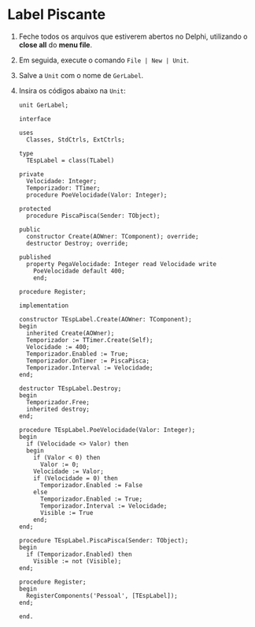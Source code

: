 # Label Piscante

1. Feche todos os arquivos que estiverem abertos no Delphi, utilizando o **close all** do **menu file**.
1. Em seguida, execute o comando `File | New | Unit`.
1. Salve a `Unit` com o nome de `GerLabel`.
1. Insira os códigos abaixo na `Unit`:

   ```delphi
   unit GerLabel;

   interface

   uses
     Classes, StdCtrls, ExtCtrls;

   type
     TEspLabel = class(TLabel)

   private
     Velocidade: Integer;
     Temporizador: TTimer;
     procedure PoeVelocidade(Valor: Integer);

   protected
     procedure PiscaPisca(Sender: TObject);

   public
     constructor Create(AOWner: TComponent); override;
     destructor Destroy; override;

   published
     property PegaVelocidade: Integer read Velocidade write
       PoeVelocidade default 400;
       end;

   procedure Register;

   implementation

   constructor TEspLabel.Create(AOWner: TComponent);
   begin
     inherited Create(AOWner);
     Temporizador := TTimer.Create(Self);
     Velocidade := 400;
     Temporizador.Enabled := True;
     Temporizador.OnTimer := PiscaPisca;
     Temporizador.Interval := Velocidade;
   end;

   destructor TEspLabel.Destroy;
   begin
     Temporizador.Free;
     inherited destroy;
   end;

   procedure TEspLabel.PoeVelocidade(Valor: Integer);
   begin
     if (Velocidade <> Valor) then
     begin
       if (Valor < 0) then
         Valor := 0;
       Velocidade := Valor;
       if (Velocidade = 0) then
         Temporizador.Enabled := False
       else
         Temporizador.Enabled := True;
         Temporizador.Interval := Velocidade;
         Visible := True
       end;
   end;

   procedure TEspLabel.PiscaPisca(Sender: TObject);
   begin
     if (Temporizador.Enabled) then
       Visible := not (Visible);
   end;

   procedure Register;
   begin
     RegisterComponents('Pessoal', [TEspLabel]);
   end;

   end.
   ```

